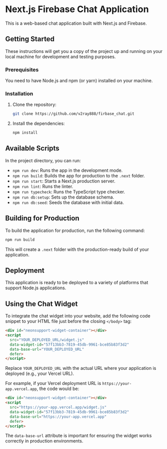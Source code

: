 # Next.js Firebase Chat Application

This is a web-based chat application built with Next.js and Firebase.

## Getting Started

These instructions will get you a copy of the project up and running on your local machine for development and testing purposes.

### Prerequisites

You need to have Node.js and npm (or yarn) installed on your machine.

### Installation

1.  Clone the repository:
    ```bash
    git clone https://github.com/v2ray888/firbase_chat.git
    ```
2.  Install the dependencies:
    ```bash
    npm install
    ```

## Available Scripts

In the project directory, you can run:

*   `npm run dev`: Runs the app in the development mode.
*   `npm run build`: Builds the app for production to the `.next` folder.
*   `npm run start`: Starts a Next.js production server.
*   `npm run lint`: Runs the linter.
*   `npm run typecheck`: Runs the TypeScript type checker.
*   `npm run db:setup`: Sets up the database schema.
*   `npm run db:seed`: Seeds the database with initial data.

## Building for Production

To build the application for production, run the following command:

```bash
npm run build
```

This will create a `.next` folder with the production-ready build of your application.

## Deployment

This application is ready to be deployed to a variety of platforms that support Node.js applications.

## Using the Chat Widget

To integrate the chat widget into your website, add the following code snippet to your HTML file just before the closing `</body>` tag:

```html
<div id="neonsupport-widget-container"></div>
<script 
  src="YOUR_DEPLOYED_URL/widget.js" 
  data-widget-id="57f13bb3-7819-45db-9961-bce85b83f3d2" 
  data-base-url="YOUR_DEPLOYED_URL"
  defer>
</script>
```

Replace `YOUR_DEPLOYED_URL` with the actual URL where your application is deployed (e.g., your Vercel URL).

For example, if your Vercel deployment URL is `https://your-app.vercel.app`, the code would be:

```html
<div id="neonsupport-widget-container"></div>
<script 
  src="https://your-app.vercel.app/widget.js" 
  data-widget-id="57f13bb3-7819-45db-9961-bce85b83f3d2" 
  data-base-url="https://your-app.vercel.app"
  defer>
</script>
```

The `data-base-url` attribute is important for ensuring the widget works correctly in production environments.